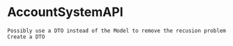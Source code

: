 # AccountSystemAPI
    Possibly use a DTO instead of the Model to remove the recusion problem
    Create a DTO 
